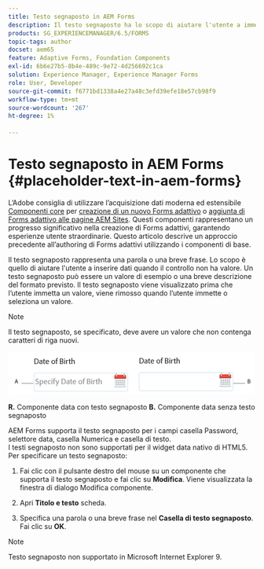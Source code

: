 ```yaml
---
title: Testo segnaposto in AEM Forms
description: Il testo segnaposto ha lo scopo di aiutare l'utente a immettere dati quando il controllo non contiene alcun valore. Potrebbe essere un valore di esempio o una breve descrizione del formato previsto.
products: SG_EXPERIENCEMANAGER/6.5/FORMS
topic-tags: author
docset: aem65
feature: Adaptive Forms, Foundation Components
exl-id: 6b6e27b5-8b4e-489c-9e72-4d256692c1ca
solution: Experience Manager, Experience Manager Forms
role: User, Developer
source-git-commit: f6771bd1338a4e27a48c3efd39efe18e57cb98f9
workflow-type: tm+mt
source-wordcount: '267'
ht-degree: 1%

---
```


# Testo segnaposto in AEM Forms {#placeholder-text-in-aem-forms}

<span class="preview"> L’Adobe consiglia di utilizzare l’acquisizione dati moderna ed estensibile [Componenti core](https://experienceleague.adobe.com/docs/experience-manager-core-components/using/adaptive-forms/introduction.html?lang=it) per [creazione di un nuovo Forms adattivo](/help/forms/using/create-an-adaptive-form-core-components.md) o [aggiunta di Forms adattivo alle pagine AEM Sites](/help/forms/using/create-or-add-an-adaptive-form-to-aem-sites-page.md). Questi componenti rappresentano un progresso significativo nella creazione di Forms adattivi, garantendo esperienze utente straordinarie. Questo articolo descrive un approccio precedente all’authoring di Forms adattivi utilizzando i componenti di base. </span>

Il testo segnaposto rappresenta una parola o una breve frase. Lo scopo è quello di aiutare l&#39;utente a inserire dati quando il controllo non ha valore. Un testo segnaposto può essere un valore di esempio o una breve descrizione del formato previsto. Il testo segnaposto viene visualizzato prima che l’utente immetta un valore, viene rimosso quando l’utente immette o seleziona un valore.

>[!NOTE]
>
>Il testo segnaposto, se specificato, deve avere un valore che non contenga caratteri di riga nuovi.

![Componente data con e senza testo segnaposto](assets/dat-picker-place-holder-text.png)

**R.** Componente data con testo segnaposto **B.** Componente data senza testo segnaposto

AEM Forms supporta il testo segnaposto per i campi casella Password, selettore data, casella Numerica e casella di testo.\
I testi segnaposto non sono supportati per il widget data nativo di HTML5. Per specificare un testo segnaposto:

1. Fai clic con il pulsante destro del mouse su un componente che supporta il testo segnaposto e fai clic su **Modifica**. Viene visualizzata la finestra di dialogo Modifica componente.

1. Apri **Titolo e testo** scheda.
1. Specifica una parola o una breve frase nel **Casella di testo segnaposto**. Fai clic su **OK**.

>[!NOTE]
>
>Testo segnaposto non supportato in Microsoft Internet Explorer 9.
